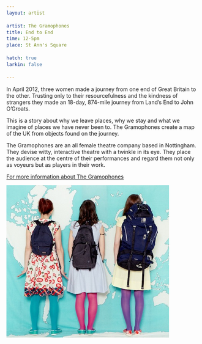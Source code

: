 ```yaml
---
layout: artist

artist: The Gramophones
title: End to End
time: 12-5pm
place: St Ann's Square

hatch: true
larkin: false

---
```


In April 2012, three women made a journey from one end of Great Britain to the other. Trusting only to their resourcefulness and the kindness of strangers they made an 18-day, 874-mile journey from Land’s End to John O’Groats. 

This is a story about why we leave places, why we stay and what we imagine of places we have never been to. The Gramophones create a map of the UK from objects found on the journey.    

The Gramophones are an all female theatre company based in Nottingham. They devise witty, interactive theatre with a twinkle in its eye. They place the audience at the centre of their performances and regard them not only as voyeurs but as players in their work.    

[For more information about The Gramophones](http://www.gramophonestheatre.wordpress.com)   

![End to End](endtoend.jpg)


